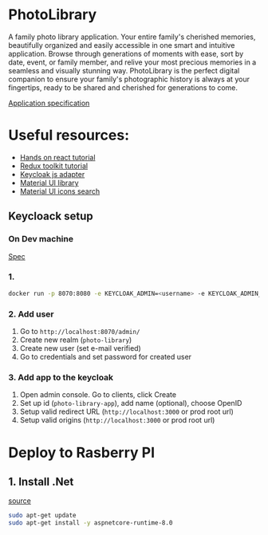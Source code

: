 # PhotoLibrary

A family photo library application.
Your entire family's cherished memories, beautifully organized and easily accessible in one smart and intuitive application. Browse through generations of moments with ease, sort by date, event, or family member, and relive your most precious memories in a seamless and visually stunning way. PhotoLibrary is the perfect digital companion to ensure your family's photographic history is always at your fingertips, ready to be shared and cherished for generations to come.

[Application specification](./docs/spec.md)

# Useful resources:

- [Hands on react tutorial](https://handsonreact.com/docs/)
- [Redux toolkit tutorial](https://redux-toolkit.js.org/tutorials/overview)
- [Keycloak js adapter](https://www.keycloak.org/docs/latest/securing_apps/index.html#_javascript_adapter)
- [Material UI library](https://mui.com/material-ui/getting-started/)
- [Material UI icons search](https://mui.com/material-ui/material-icons/)

## Keycloack setup

### On Dev machine

[Spec](https://www.keycloak.org/getting-started/getting-started-docker)

### 1.

```bash
docker run -p 8070:8080 -e KEYCLOAK_ADMIN=<username> -e KEYCLOAK_ADMIN_PASSWORD=<password> quay.io/keycloak/keycloak:22.0.5 start-dev
```

### 2. Add user

1. Go to `http://localhost:8070/admin/`
2. Create new realm (`photo-library`)
3. Create new user (set e-mail verified)
4. Go to credentials and set password for created user

### 3. Add app to the keycloak

1. Open admin console. Go to clients, click Create
2. Set up id (`photo-library-app`), add name (optional), choose OpenID
3. Setup valid redirect URL (`http://localhost:3000` or prod root url)
4. Setup valid origins (`http://localhost:3000` or prod root url)

# Deploy to Rasberry PI

## 1. Install .Net

[source](https://learn.microsoft.com/en-us/dotnet/core/install/linux-debian)

```bash
sudo apt-get update
sudo apt-get install -y aspnetcore-runtime-8.0
```
